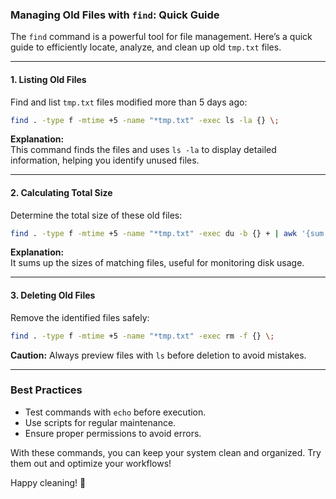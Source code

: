 ### Managing Old Files with `find`: Quick Guide

The `find` command is a powerful tool for file management. Here’s a quick guide to efficiently locate, analyze, and
clean up old `tmp.txt` files.

---

#### **1. Listing Old Files**

Find and list `tmp.txt` files modified more than 5 days ago:

```bash
find . -type f -mtime +5 -name "*tmp.txt" -exec ls -la {} \;
```

**Explanation:**  
This command finds the files and uses `ls -la` to display detailed information, helping you identify unused files.

---

#### **2. Calculating Total Size**

Determine the total size of these old files:

```bash
find . -type f -mtime +5 -name "*tmp.txt" -exec du -b {} + | awk '{sum += $1} END {print sum " bytes"}'
```

**Explanation:**  
It sums up the sizes of matching files, useful for monitoring disk usage.

---

#### **3. Deleting Old Files**

Remove the identified files safely:

```bash
find . -type f -mtime +5 -name "*tmp.txt" -exec rm -f {} \;
```

**Caution:** Always preview files with `ls` before deletion to avoid mistakes.

---

### Best Practices

- Test commands with `echo` before execution.
- Use scripts for regular maintenance.
- Ensure proper permissions to avoid errors.

With these commands, you can keep your system clean and organized. Try them out and optimize your workflows!

Happy cleaning! 🧹
